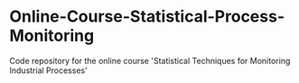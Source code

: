 # Online-Course-Statistical-Process-Monitoring
Code repository for the online course 'Statistical Techniques for Monitoring Industrial Processes'

